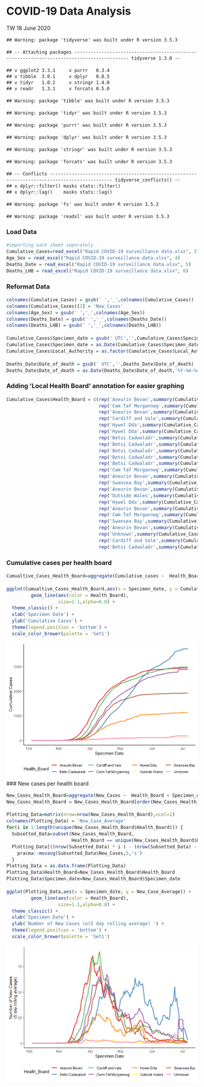 COVID-19 Data Analysis
================
TW
18 June 2020

    ## Warning: package 'tidyverse' was built under R version 3.5.3

    ## -- Attaching packages ------------------------------------------------------------------------------------------ tidyverse 1.3.0 --

    ## v ggplot2 3.3.1     v purrr   0.3.4
    ## v tibble  3.0.1     v dplyr   0.8.5
    ## v tidyr   1.0.2     v stringr 1.4.0
    ## v readr   1.3.1     v forcats 0.5.0

    ## Warning: package 'tibble' was built under R version 3.5.3

    ## Warning: package 'tidyr' was built under R version 3.5.3

    ## Warning: package 'purrr' was built under R version 3.5.3

    ## Warning: package 'dplyr' was built under R version 3.5.3

    ## Warning: package 'stringr' was built under R version 3.5.3

    ## Warning: package 'forcats' was built under R version 3.5.3

    ## -- Conflicts --------------------------------------------------------------------------------------------- tidyverse_conflicts() --
    ## x dplyr::filter() masks stats::filter()
    ## x dplyr::lag()    masks stats::lag()

    ## Warning: package 'fs' was built under R version 3.5.3

    ## Warning: package 'readxl' was built under R version 3.5.3

### Load Data

``` r
#importing each sheet seperately
Cumulative_Cases=read_excel("Rapid COVID-19 surveillance data.xlsx", 3)
Age_Sex = read_excel("Rapid COVID-19 surveillance data.xlsx", 4)
Deaths_Date = read_excel("Rapid COVID-19 surveillance data.xlsx", 5)
Deaths_LHB = read_excel("Rapid COVID-19 surveillance data.xlsx", 6)
```

### Reformat Data

``` r
colnames(Cumulative_Cases) = gsub(' ','_',colnames(Cumulative_Cases))
colnames(Cumulative_Cases)[3] = 'New_Cases'
colnames(Age_Sex) = gsub(' ','_',colnames(Age_Sex))
colnames(Deaths_Date) = gsub(' ','_',colnames(Deaths_Date))
colnames(Deaths_LHB) = gsub(' ','_',colnames(Deaths_LHB))

Cumulative_Cases$Specimen_date = gsub(' UTC','',Cumulative_Cases$Specimen_date)
Cumulative_Cases$Specimen_date = as.Date(Cumulative_Cases$Specimen_date,'%Y-%m-%d')
Cumulative_Cases$Local_Authority = as.factor(Cumulative_Cases$Local_Authority)

Deaths_Date$Date_of_death = gsub(' UTC','',Deaths_Date$Date_of_death)
Deaths_Date$Date_of_death = as.Date(Deaths_Date$Date_of_death,'%Y-%m-%d')
```

### Adding 'Local Health Board' annotation for easier graphing

``` r
Cumulative_Cases$Health_Board = c(rep('Aneurin Bevan',summary(Cumulative_Cases$Local_Authority)[1]),
                                  rep('Cwm Taf Morgannwg',summary(Cumulative_Cases$Local_Authority)[1]),
                                  rep('Aneurin Bevan',summary(Cumulative_Cases$Local_Authority)[1]),
                                  rep('Cardiff and Vale',summary(Cumulative_Cases$Local_Authority)[1]),
                                  rep('Hywel Dda',summary(Cumulative_Cases$Local_Authority)[1]),
                                  rep('Hywel Dda',summary(Cumulative_Cases$Local_Authority)[1]),
                                  rep('Betsi Cadwaladr',summary(Cumulative_Cases$Local_Authority)[1]),
                                  rep('Betsi Cadwaladr',summary(Cumulative_Cases$Local_Authority)[1]),
                                  rep('Betsi Cadwaladr',summary(Cumulative_Cases$Local_Authority)[1]),
                                  rep('Betsi Cadwaladr',summary(Cumulative_Cases$Local_Authority)[1]),
                                  rep('Betsi Cadwaladr',summary(Cumulative_Cases$Local_Authority)[1]),
                                  rep('Cwm Taf Morgannwg',summary(Cumulative_Cases$Local_Authority)[1]),
                                  rep('Aneurin Bevan',summary(Cumulative_Cases$Local_Authority)[1]),
                                  rep('Swansea Bay',summary(Cumulative_Cases$Local_Authority)[1]),
                                  rep('Aneurin Bevan',summary(Cumulative_Cases$Local_Authority)[1]),
                                  rep('Outside Wales',summary(Cumulative_Cases$Local_Authority)[1]),
                                  rep('Hywel Dda',summary(Cumulative_Cases$Local_Authority)[1]),
                                  rep('Aneurin Bevan',summary(Cumulative_Cases$Local_Authority)[1]),
                                  rep('Cwm Taf Morgannwg',summary(Cumulative_Cases$Local_Authority)[1]),
                                  rep('Swansea Bay',summary(Cumulative_Cases$Local_Authority)[1]),
                                  rep('Aneurin Bevan',summary(Cumulative_Cases$Local_Authority)[1]),
                                  rep('Unknown',summary(Cumulative_Cases$Local_Authority)[1]),
                                  rep('Cardiff and Vale',summary(Cumulative_Cases$Local_Authority)[1]),
                                  rep('Betsi Cadwaladr',summary(Cumulative_Cases$Local_Authority)[1]))
```

### Cumulative cases per health board

``` r
Cumualtive_Cases_Health_Board=aggregate(Cumulative_cases ~  Health_Board + Specimen_date, data=  Cumulative_Cases, sum)

ggplot(Cumualtive_Cases_Health_Board,aes(x = Specimen_date, y = Cumulative_cases)) +  
         geom_line(aes(color = Health_Board),
                   size=1.1,alpha=0.8) +
  theme_classic() +
  xlab('Specimen Date') +
  ylab('Cumulative Cases') +
  theme(legend.position = 'bottom') +
  scale_color_brewer(palette = 'Set1')
```

![](Wales-COVID-19-exploration_files/figure-markdown_github/unnamed-chunk-5-1.png) \#\#\# New cases per health board

``` r
New_Cases_Health_Board=aggregate(New_Cases ~  Health_Board + Specimen_date, data=  Cumulative_Cases, sum)
New_Cases_Health_Board = New_Cases_Health_Board[order(New_Cases_Health_Board$Health_Board),]

Plotting_Data=matrix(nrow=nrow(New_Cases_Health_Board),ncol=1)
colnames(Plotting_Data) = 'New_Case_Average'
for(i in 1:length(unique(New_Cases_Health_Board$Health_Board))) {
  Subsetted_Data=subset(New_Cases_Health_Board,
                        Health_Board == unique(New_Cases_Health_Board$Health_Board)[i])
  Plotting_Data[((nrow(Subsetted_Data) * i ) - (nrow(Subsetted_Data) - 1)) : (nrow(Subsetted_Data) * i ),1] = 
    pracma::movavg(Subsetted_Data$New_Cases,5,'s')
  }
Plotting_Data = as.data.frame(Plotting_Data)
Plotting_Data$Health_Board=New_Cases_Health_Board$Health_Board
Plotting_Data$Specimen_date=New_Cases_Health_Board$Specimen_date

ggplot(Plotting_Data,aes(x = Specimen_date, y = New_Case_Average)) +  
         geom_line(aes(color = Health_Board),
                   size=1.1,alpha=0.8) +
  theme_classic() +
  xlab('Specimen Date') +
  ylab('Number of New Cases \n(5 day rolling average) ') +
  theme(legend.position = 'bottom') +
  scale_color_brewer(palette = 'Set1')
```

![](Wales-COVID-19-exploration_files/figure-markdown_github/unnamed-chunk-6-1.png)
